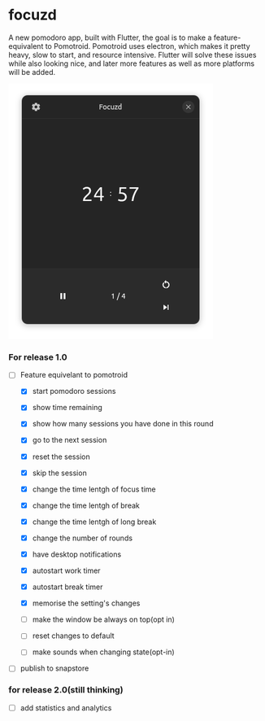# focuzd

A new pomodoro app, built with Flutter, the goal is to make a feature-equivalent to Pomotroid. Pomotroid uses electron, which makes it pretty heavy, slow to start, and resource intensive. Flutter will solve these issues while also looking nice, and later more features as well as more platforms will be added. 

![main page](screenshots/screenshot_wip_focuzd.png)

 ### For release 1.0
  - [ ] Feature equivelant to pomotroid
    - [x] start pomodoro sessions
    - [x] show time remaining 
    - [x] show how many sessions you have done in this round 
    - [x] go to the next session
    - [x] reset the session 
    - [x] skip the session
    

    - [x] change the time lentgh of focus time 
    - [x] change the time lentgh of break 
    - [x] change the time lentgh of long break
    - [x] change the number of rounds
   

    
    - [x] have desktop notifications
    - [x] autostart work timer 
    - [x] autostart break timer 
    - [x] memorise the setting's changes
    - [ ] make the window be always on top(opt in) 
    - [ ] reset changes to default
    - [ ] make sounds when changing state(opt-in)  
  
  - [ ] publish to snapstore
  

 ### for release 2.0(still thinking)
   - [ ] add statistics and analytics
       
    
